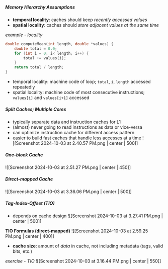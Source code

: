 ##### Memory Hierarchy Assumptions
- **temporal locality**: caches should keep *recently accessed values*
- **spatial locality**: caches should *store adjacent values at the same time*

*example - locality*
```C
double computeMean(int length, double *values) {
	double total = 0.0;
	for (int i = 0; i< length; i++) {
		total += values[i];
	}
	return total / length;
}
```
- temporal locality: machine code of loop; `total`, `i`, `length` accessed repeatedly
- spatial locality: machine code of most consecutive instructions; `values[i]` and `values[i+1]` accessed
##### Split Caches; Multiple Cores
- typically separate data and instruction caches for L1
- (almost) never going to read instructions as data or vice-versa
- can optimize instruction cache for different access pattern
- easier to build fast caches that handle less accesses at a time
![[Screenshot 2024-10-03 at 2.40.57 PM.png | center | 500]]
##### One-block Cache
![[Screenshot 2024-10-03 at 2.51.27 PM.png | center | 450]]
##### Direct-mapped Cache
![[Screenshot 2024-10-03 at 3.36.06 PM.png | center | 500]]
##### Tag-Index-Offset (TIO)
- depends on cache design
![[Screenshot 2024-10-03 at 3.27.41 PM.png | center | 500]]

**TIO Formulas (direct-mapped)**
![[Screenshot 2024-10-03 at 2.59.25 PM.png | center | 400]]
- **cache size**: amount of *data* in cache, not including metadata (tags, valid bits, etc.)

*exercise - TIO*
![[Screenshot 2024-10-03 at 3.16.44 PM.png | center | 550]]
